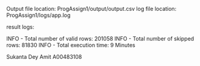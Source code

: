 Output file location: ProgAssign1/output/output.csv 
log file location: ProgAssign1/logs/app.log

result logs:

INFO - Total number of valid rows: 201058 
INFO - Total number of skipped rows: 81830 
INFO - Total execution time: 9 Minutes

Sukanta Dey Amit A00483108
